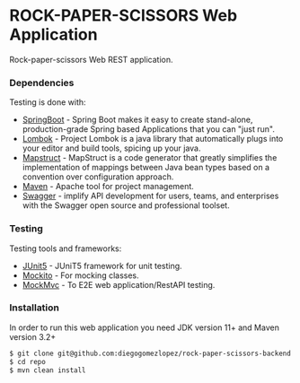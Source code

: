 # ROCK-PAPER-SCISSORS Web Application
Rock-paper-scissors Web REST application.

### Dependencies

Testing is done with:

* [SpringBoot](https://spring.io/projects/spring-boot) - Spring Boot makes it easy to create stand-alone, production-grade Spring based Applications that you can "just run".
* [Lombok](https://projectlombok.org/) - Project Lombok is a java library that automatically plugs into your editor and build tools, spicing up your java.
* [Mapstruct](https://mapstruct.org/) - MapStruct is a code generator that greatly simplifies the implementation of mappings between Java bean types based on a convention over configuration approach.
* [Maven](https://maven.apache.org/) - Apache tool for project management.
* [Swagger](https://swagger.io/) - implify API development for users, teams, and enterprises with the Swagger open source and professional toolset.


### Testing

Testing tools and frameworks:

* [JUnit5](https://junit.org/junit5/) - JUniT5 framework for unit testing.
* [Mockito](https://site.mockito.org/) - For mocking classes.
* [MockMvc](https://spring.io/guides/gs/testing-web/) - To E2E web application/RestAPI testing.


### Installation

In order to run this web application you need JDK version 11+ and Maven version 3.2+

```sh
$ git clone git@github.com:diegogomezlopez/rock-paper-scissors-backend.git
$ cd repo
$ mvn clean install
```
